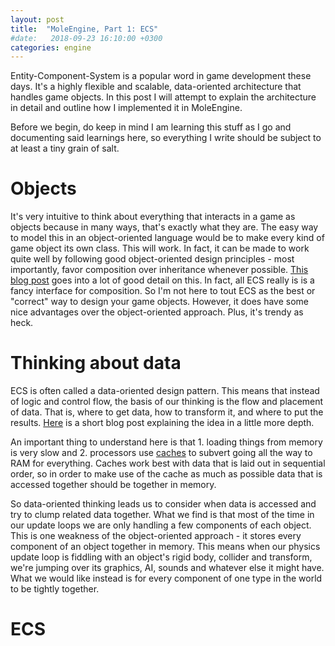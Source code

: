```yaml
---
layout: post
title:  "MoleEngine, Part 1: ECS"
#date:   2018-09-23 16:10:00 +0300
categories: engine
---
```


Entity-Component-System is a popular word in game development these days. It's a highly flexible and scalable,
data-oriented architecture that handles game objects. In this post I will attempt to explain the architecture in detail and
outline how I implemented it in MoleEngine.

Before we begin, do keep in mind I am learning this stuff as I go and documenting said learnings here,
so everything I write should be subject to at least a tiny grain of salt.

# Objects
It's very intuitive to think about everything that interacts in a game as objects because in many ways, that's exactly what they are.
The easy way to model this in an object-oriented language would be to make every kind of game object its own class.
This will work. In fact, it can be made to work quite well by following good object-oriented design principles - most importantly,
favor composition over inheritance whenever possible. [This blog post](oop-dead) goes into a lot of good detail on this.
In fact, all ECS really is is a fancy interface for composition.
So I'm not here to tout ECS as the best or "correct" way to design your game objects. However, it does have some nice advantages over
the object-oriented approach. Plus, it's trendy as heck.

# Thinking about data
ECS is often called a data-oriented design pattern. This means that instead of logic and control flow, the basis
of our thinking is the flow and placement of data. That is, where to get data, how to transform it, and where to put the results.
[Here](data-ori) is a short blog post explaining the idea in a little more depth.

An important thing to understand here is that 1. loading things from memory is very slow and 2. processors use [caches](caches)
to subvert going all the way to RAM for everything. Caches work best with data that is laid out in sequential order, so
in order to make use of the cache as much as possible data that is accessed together should be together in memory.

So data-oriented thinking leads us to consider when data is accessed and try to clump related data together.
What we find is that most of the time in our update loops we are only handling a few components of each object.
This is one weakness of the object-oriented approach - it stores every component of an object together in memory.
This means when our physics update loop is fiddling with an object's rigid body, collider and transform,
we're jumping over its graphics, AI, sounds and whatever else it might have.
What we would like instead is for every component of one type in the world to be tightly together.

# ECS





[oop-dead]: https://www.gamedev.net/blogs/entry/2265481-oop-is-dead-long-live-oop/
[data-ori]: http://www.codersnotes.com/notes/explaining-data-oriented-design/
[caches]: https://arstechnica.com/gadgets/2002/07/caching/
